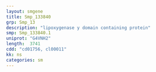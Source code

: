 ```yaml
---
layout: smgene
title: Smp_133840
grp: Smp_13
description: "lipoxygenase y domain containing protein"
smp: Smp_133840.1
uniprot: "G4VNH2"
length:  3741
cdd: "cd01756, cl00011"
kk: ns
categories: sm
---
```

